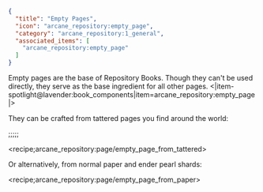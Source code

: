 ```json
{
  "title": "Empty Pages",
  "icon": "arcane_repository:empty_page",
  "category": "arcane_repository:1_general",
  "associated_items": [
    "arcane_repository:empty_page"
  ]
}
```

Empty pages are the base of Repository Books. 
Though they can't be used directly, they serve as the base ingredient for all other pages.
<|item-spotlight@lavender:book_components|item=arcane_repository:empty_page|>

They can be crafted from tattered pages you find around the world:

;;;;;

<recipe;arcane_repository:page/empty_page_from_tattered>

Or alternatively, from normal paper and ender pearl shards:

<recipe;arcane_repository:page/empty_page_from_paper>